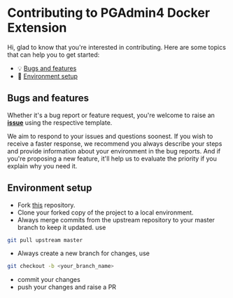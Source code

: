 # Contributing to PGAdmin4 Docker Extension

Hi, glad to know that you're interested in contributing. Here are
some topics that can help you to get started:

- 💡 [Bugs and features](#bugs-and-features)
- 🔧 [Environment setup](#environment-setup)

## Bugs and features

Whether it's a bug report or feature request, you're welcome to raise an
**[issue](https://github.com/marcelo-ochoa/pgadmin4-docker-extension/issues)** using the respective
template.

We aim to respond to your issues and questions soonest. If you wish to receive a
faster response, we recommend you always describe your steps and provide
information about your environment in the bug reports. And if you're proposing a
new feature, it'll help us to evaluate the priority if you explain why you need
it.

## Environment setup

- Fork [this](https://github.com/marcelo-ochoa/pgadmin4-docker-extension.git) repository.
- Clone your forked copy of the project to a local environment.
- Always merge commits from the upstream repository to your master branch to keep it updated.
 use

```bash
git pull upstream master
```

- Always create a new branch for changes, use

```bash
git checkout -b <your_branch_name>
```

- commit your changes
- push your changes and raise a PR
